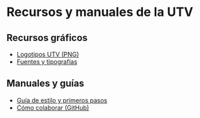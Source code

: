# Recursos y manuales de la UTV
## Recursos gráficos
- [Logotipos UTV (PNG)](https://github.com/utvoluntariado/utv-resources/tree/main/png)
- [Fuentes y tipografías](https://github.com/utvoluntariado/utv-resources/tree/main/fonts)

## Manuales y guías
- [Guía de estilo y primeros pasos](https://github.com/utvoluntariado/utv-resources/blob/main/doc/%5BUTV%5D%20Primeros%20pasos%20y%20libro%20de%20estilo.pdf)
- [Cómo colaborar (GitHub)](https://github.com/utvoluntariado/utv-recursos-y-manuales/blob/main/doc/%5BUTV%5D%20Cómo%20colaborar%20(GitHub).pdf)
